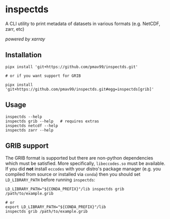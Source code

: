 # inspectds

A CLI utility to print metadata of datasets in various formats (e.g. NetCDF, zarr, etc)

*powered by xarray*

## Installation

```
pipx install 'git+https://github.com/pmav99/inspectds.git'

# or if you want support for GRIB

pipx install 'git+https://github.com/pmav99/inspectds.git#egg=inspectds[grib]'
```

## Usage

```
inspectds --help
inspectds grib --help   # requires extras
inspectds netcdf --help
inspectds zarr --help
```

## GRIB support

The GRIB format is supported but there are non-python dependencies which must be satisfied. More
specifically, `libeccodes.so` must be available. If you did **not** install `eccodes` with your
distro's package manager (e.g. you compiled from source or installed via `conda`) then you should
set `LD_LIBRARY_PATH` before running `inspectds`:

```
LD_LIBRARY_PATH="${CONDA_PREFIX}"/lib inspectds grib /path/to/example.grib

# or
export LD_LIBRARY_PATH="${CONDA_PREFIX}"/lib
inspectds grib /path/to/example.grib
```
